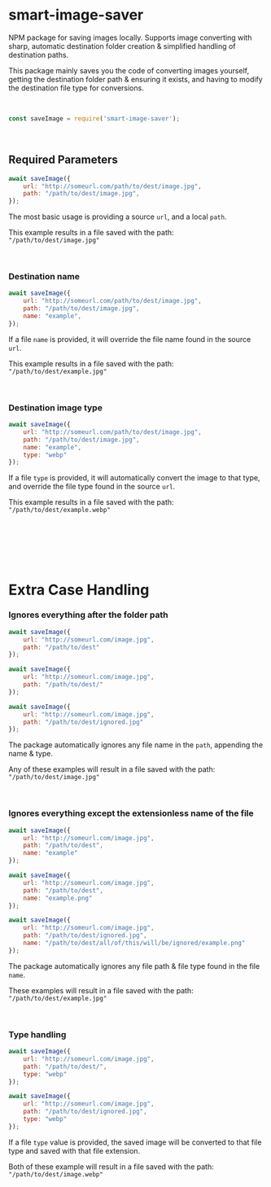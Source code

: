 # smart-image-saver

NPM package for saving images locally. Supports image converting with sharp, automatic destination folder creation & simplified handling of destination paths.

This package mainly saves you the code of converting images yourself, getting the destination folder path & ensuring it exists, and having to modify the destination file type for conversions.

&nbsp;

```javascript
const saveImage = require('smart-image-saver');
```

&nbsp;

## Required Parameters

```javascript
await saveImage({
    url: "http://someurl.com/path/to/dest/image.jpg",
    path: "/path/to/dest/image.jpg",
});
```
The most basic usage is providing a source `url`, and a local `path`.

This example results in a file saved with the path: 
`"/path/to/dest/image.jpg"`

&nbsp;

### Destination name

```javascript
await saveImage({
    url: "http://someurl.com/path/to/dest/image.jpg",
    path: "/path/to/dest/image.jpg",
    name: "example",
});
```
If a file `name` is provided, it will override the file name found in the source `url`.

This example results in a file saved with the path: 
`"/path/to/dest/example.jpg"`

&nbsp;


### Destination image type
```javascript
await saveImage({
    url: "http://someurl.com/path/to/dest/image.jpg",
    path: "/path/to/dest/image.jpg",
    name: "example",
    type: "webp"
});
```

If a file `type` is provided, it will automatically convert the image to that type, and override the file type found in the source `url`.

This example results in a file saved with the path: 
`"/path/to/dest/example.webp"`


&nbsp;

&nbsp;

&nbsp;





# Extra Case Handling

### Ignores everything after the folder path
```javascript
await saveImage({
    url: "http://someurl.com/image.jpg",
    path: "/path/to/dest"
});
```
```javascript
await saveImage({
    url: "http://someurl.com/image.jpg",
    path: "/path/to/dest/"
});
```
```javascript
await saveImage({
    url: "http://someurl.com/image.jpg",
    path: "/path/to/dest/ignored.jpg"
});
```
The package automatically ignores any file name in the `path`, appending the name & type.

Any of these examples will result in a file saved with the path: 
`"/path/to/dest/image.jpg"`


&nbsp;

### Ignores everything except the extensionless name of the file

```javascript
await saveImage({
    url: "http://someurl.com/image.jpg",
    path: "/path/to/dest",
    name: "example"
});
```
```javascript
await saveImage({
    url: "http://someurl.com/image.jpg",
    path: "/path/to/dest",
    name: "example.png"
});
```
```javascript
await saveImage({
    url: "http://someurl.com/image.jpg",
    path: "/path/to/dest/ignored.jpg",
    name: "/path/to/dest/all/of/this/will/be/ignored/example.png"
});
```
The package automatically ignores any file path & file type found in the file `name`.

These examples will result in a file saved with the path: 
`"/path/to/dest/example.jpg"`


&nbsp;

### Type handling

```javascript
await saveImage({
    url: "http://someurl.com/image.jpg",
    path: "/path/to/dest/",
    type: "webp"
});
```
```javascript
await saveImage({
    url: "http://someurl.com/image.jpg",
    path: "/path/to/dest/ignored.jpg",
    type: "webp"
});
```
If a file `type` value is provided, the saved image will be converted to that file type and saved with that file extension.

Both of these example will result in a file saved with the path: 
`"/path/to/dest/image.webp"`